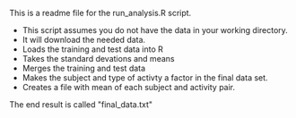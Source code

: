 This is a readme file for the run_analysis.R script.

* This script assumes you do not have the data in your working directory.
* It will download the needed data.
* Loads the training and test data into R
* Takes the standard devations and means
* Merges the training and test data
* Makes the subject and type of activty a factor in the final data set.
* Creates a file with mean of each subject and activity pair.

The end result is called  "final_data.txt"

